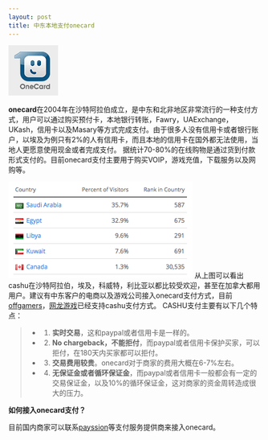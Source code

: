 ```yaml
---
layout: post
title: 中东本地支付onecard
---
```


![中东本地支付onecard](/images/onecard.png)

**onecard**在2004年在沙特阿拉伯成立，是中东和北非地区非常流行的一种支付方式，用户可以通过购买预付卡，本地银行转账，Fawry，UAExchange，UKash，信用卡以及Masary等方式完成支付。由于很多人没有信用卡或者银行账户，以埃及为例只有2%的人有信用卡，而且本地的信用卡在国外都无法使用，当地人更愿意使用现金或者完成支付。
据统计70-80%的在线购物是通过货到付款形式支付的。目前onecard支付主要用于购买VOIP，游戏充值，下载服务以及网购等。


![cashu支付的流量](/images/alexa_onecard.png)
从上图可以看出cashu在沙特阿拉伯，埃及，科威特，利比亚以都比较受欢迎，甚至在加拿大都用用户。建议有中东客户的电商以及游戏公司接入onecard支付方式，目前[offgamers](http://www.offgamers.com)，[网龙游戏](http://www.99.com)已经支持cashu支付方式。
CASHU支付主要有以下几个特点：
> -  1. **实时交易**，这和paypal或者信用卡是一样的。
> -  2. **No chargeback，不能拒付**，而paypal或者信用卡保护买家，可以拒付，在180天内买家都可以拒付。
> -  3. **交易费用较贵**。onecard对于商家的费用大概在6-7%左右。
> -  4. **无保证金或者循环保证金**，而paypal或者信用卡一般都会有一定的交易保证金，以及10%的循环保证金，这对商家的资金周转造成很大的压力。

**如何接入onecard支付？**

目前国内商家可以联系[payssion](http://www.payssion.com "海外本地支付")等支付服务提供商来接入onecard。